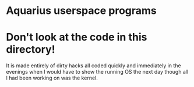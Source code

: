 Aquarius userspace programs
===========================

# Don't look at the code in this directory!

It is made entirely of dirty hacks all coded quickly and immediately
in the evenings when I would have to show the running OS the next day though all I had been working on was the kernel.
